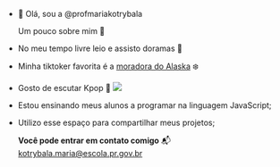 - 👋 Olá, sou a @profmariakotrybala

  Um pouco sobre mim 📂
- No meu tempo livre leio e assisto doramas 📖
- Minha tiktoker favorita é a [moradora do Alaska](https://www.tiktok.com/@stefanydarezzo?is_from_webapp=1&sender_device=pc) ❄️
- Gosto de escutar Kpop 🎼
  ![](https://media.tenor.com/1mF9dlEwhX4AAAAC/jungkook-kookie.gif)
  

- Estou ensinando meus alunos a programar na linguagem JavaScript; 
- Utilizo esse espaço para compartilhar meus projetos;

  **Você pode entrar em contato comigo** 📬
  kotrybala.maria@escola.pr.gov.br
  
  
